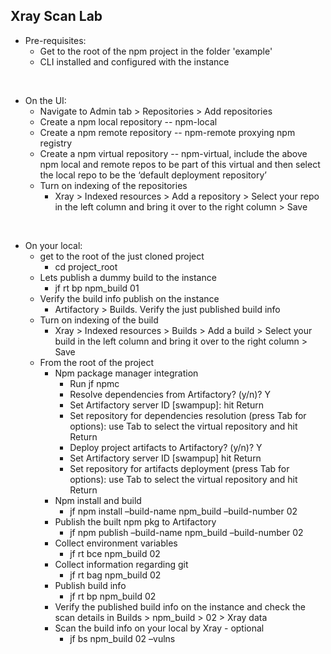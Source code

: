 ## Xray Scan Lab
- Pre-requisites:
  - Get to the root of the npm project in the folder 'example'
  - CLI installed and configured with the instance

<br/>

- On the UI:
  - Navigate to Admin tab > Repositories > Add repositories
  - Create a npm local repository -- npm-local
  - Create a npm remote repository -- npm-remote proxying npm registry
  - Create a npm virtual repository -- npm-virtual, include the above npm local and remote repos to be part of this virtual and then select the local repo to be the ‘default deployment repository’
  - Turn on indexing of the repositories
    - Xray > Indexed resources > Add a repository > Select your repo in the left column and bring it over to the right column > Save

<br/>

- On your local: 
  - get to the root of the just cloned project
    - cd project_root
  - Lets publish a dummy build to the instance
    - jf rt bp npm_build 01
  - Verify the build info publish on the instance
    - Artifactory > Builds. Verify the just published build info
  - Turn on indexing of the build
    - Xray > Indexed resources > Builds > Add a build > Select your build in the left column and bring it over to the right column > Save
  - From the root of the project
    - Npm package manager integration
      - Run jf npmc
      - Resolve dependencies from Artifactory? (y/n)? Y
      - Set Artifactory server ID [swampup]: hit Return
      - Set repository for dependencies resolution (press Tab for options): use Tab to select the virtual repository and hit Return
      - Deploy project artifacts to Artifactory? (y/n)? Y
      - Set Artifactory server ID [swampup] hit Return
      - Set repository for artifacts deployment (press Tab for options): use Tab to select the virtual repository and hit Return
    - Npm install and build
      - jf npm install –build-name npm_build –build-number 02
    - Publish the built npm pkg to Artifactory
      - jf npm publish –build-name npm_build –build-number 02
    - Collect environment variables
      - jf rt bce npm_build 02
    - Collect information regarding git
      - jf rt bag npm_build 02
    - Publish build info
      - jf rt bp npm_build 02
    - Verify the published build info on the instance and check the scan details in Builds > npm_build > 02 > Xray data
    - Scan the build info on your local by Xray - optional
      - jf bs npm_build 02 –vulns



